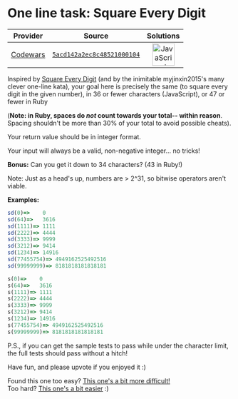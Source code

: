 [_metadata_:generated]: - "true"

# One line task: Square Every Digit

<!-- INFO TABLE BEGIN -->

| Provider                                        | Source                                                                               | Solutions                                                                                                                                                    |
| :---------------------------------------------: | :----------------------------------------------------------------------------------: | :----------------------------------------------------------------------------------------------------------------------------------------------------------: |
| [Codewars](../../../docs/providers/Codewars.md) | [`5acd142a2ec8c48521000104`](https://www.codewars.com/kata/5acd142a2ec8c48521000104) | [<img src="https://res.cloudinary.com/rascaltwo/image/upload/v1631924076/javascript_ehszr7.svg" alt="JavaScript" title="JavaScript" width="50" />](solve.js) |

<!-- INFO TABLE END -->

Inspired by <a href="https://www.codewars.com/kata/square-every-digit/">Square Every Digit</a> (and by the inimitable myjinxin2015's many clever one-line kata), your goal here is precisely the same (to square every digit in the given number), in 36 or fewer characters (JavaScript), or 47 or fewer in Ruby 

(**Note: in Ruby, spaces do _not_ count towards your total-- within reason**. Spacing shouldn't be more than 30% of your total to avoid possible cheats). 

Your return value should be in integer format.

Your input will always be a valid, non-negative integer... no tricks!

**Bonus:** Can you get it down to 34 characters? (43 in Ruby!)

Note: Just as a head's up, numbers are > 2^31, so bitwise operators aren't viable. 

**Examples:**

```javascript
sd(0)=>    0
sd(64)=>   3616
sd(1111)=> 1111
sd(2222)=> 4444
sd(3333)=> 9999
sd(3212)=> 9414
sd(1234)=> 14916
sd(77455754)=> 4949162525492516
sd(99999999)=> 8181818181818181
```
```ruby
s(0)=>    0
s(64)=>   3616
s(1111)=> 1111
s(2222)=> 4444
s(3333)=> 9999
s(3212)=> 9414
s(1234)=> 14916
s(77455754)=> 4949162525492516
s(99999999)=> 8181818181818181
```

P.S., if you can get the sample tests to pass while under the character limit, the full tests should pass without a hitch!

Have fun, and please upvote if you enjoyed it :)

Found this one too easy?  <a href="https://www.codewars.com/kata/5a905291fd57772be0000039">This one's a bit more difficult!</a>
<br>
Too hard? <a href="https://www.codewars.com/kata/one-line-task-square-a-number-without-star-plus-or-math-dot-pow">This one's a bit easier</a> :)
